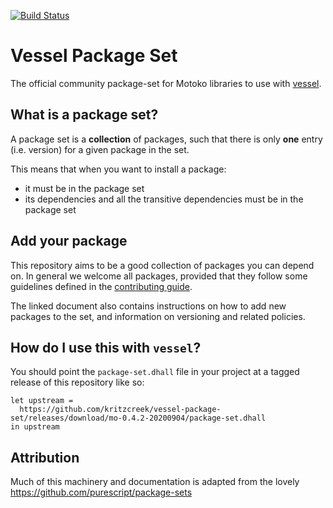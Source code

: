 [![Build Status](https://travis-ci.org/kritzcreek/vessel-package-set.svg?branch=master)](https://travis-ci.org/kritzcreek/vessel-package-set)

# Vessel Package Set

The official community package-set for Motoko libraries to use with [vessel](https://github.com/kritzcreek/vessel).

## What is a package set?

A package set is a **collection** of packages, such that there is only **one** entry (i.e. version) for a given package in the set.

This means that when you want to install a package:
- it must be in the package set
- its dependencies and all the transitive dependencies must be in the package set

## Add your package

This repository aims to be a good collection of packages you can depend on.
In general we welcome all packages, provided that they follow some guidelines defined in the [contributing guide](CONTRIBUTING.md).

The linked document also contains instructions on how to add new packages to the set, and information on versioning and related policies.


## How do I use this with `vessel`?

You should point the `package-set.dhall` file in your project at a tagged release of this repository like so:
```
let upstream =
  https://github.com/kritzcreek/vessel-package-set/releases/download/mo-0.4.2-20200904/package-set.dhall
in upstream
```

## Attribution

Much of this machinery and documentation is adapted from the lovely https://github.com/purescript/package-sets
